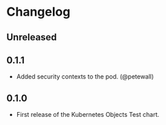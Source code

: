 # Changelog

## Unreleased

## 0.1.1

* Added security contexts to the pod. (@petewall)

## 0.1.0

* First release of the Kubernetes Objects Test chart.
